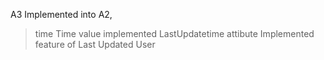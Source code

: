 A3 Implemented into A2, 
> time Time value implemented
> LastUpdatetime attibute
> Implemented feature of Last Updated User
